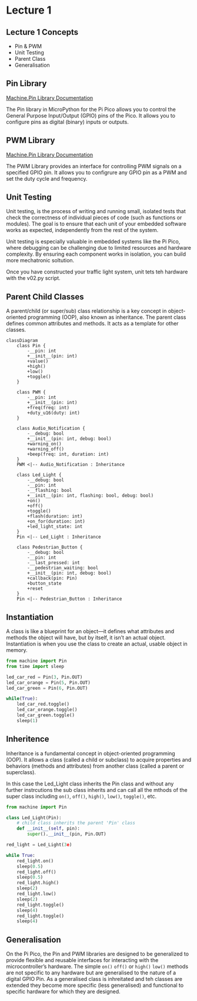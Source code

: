 # Lecture 1

## Lecture 1 Concepts
- Pin & PWM
- Unit Testing
- Parent Class
- Generalisation

## Pin Library

[Machine.Pin Library Documentation](https://docs.micropython.org/en/latest/library/machine.Pin.html)

The Pin library in MicroPython for the Pi Pico allows you to control the General Purpose Input/Output (GPIO) pins of the Pico. It allows you to configure pins as digital (binary) inputs or outputs.

## PWM Library

[Machine.Pin Library Documentation](https://docs.micropython.org/en/latest/library/machine.PWM.html)

The PWM Library provides an interface for controlling PWM signals on a specified GPIO pin. It allows you to configrure any GPIO pin as a PWM and set the duty cycle and frequency.

## Unit Testing

Unit testing, is the process of writing and running small, isolated tests that check the correctness of individual pieces of code (such as functions or modules). The goal is to ensure that each unit of your embedded software works as expected, independently from the rest of the system.

Unit testing is especially valuable in embedded systems like the Pi Pico, where debugging can be challenging due to limited resources and hardware complexity. By ensuring each component works in isolation, you can build more mechatronic soltution.

Once you have constructed your traffic light system, unit tets teh hardware with the v02.py script.

## Parent Child Classes

A parent/child (or super/sub) class relationship is a key concept in object-oriented programming (OOP), also known as inheritance. The parent class defines common attributes and methods.
It acts as a template for other classes.

```mermaid
classDiagram
    class Pin {
        -__pin: int
        +__init__(pin: int)
        +value()
        +high()
        +low()
        +toggle()
    }

    class PWM {
        -__pin: int
        +__init__(pin: int)
        +freq(freq: int)
        +duty_u16(duty: int)
    }

    class Audio_Notification {
        -__debug: bool
        +__init__(pin: int, debug: bool)
        +warning_on()
        +warning_off()
        +beep(freq: int, duration: int)
    }
    PWM <|-- Audio_Notification : Inheritance

    class Led_Light {
        -__debug: bool
        -__pin: int
        -__flashing: bool
        +__init__(pin: int, flashing: bool, debug: bool)
        +on()
        +off()
        +toggle()
        +flash(duration: int)
        +on_for(duration: int)
        +led_light_state: int
    }
    Pin <|-- Led_Light : Inheritance

    class Pedestrian_Button {
        -__debug: bool
        -__pin: int
        -__last_pressed: int
        -__pedestrian_waiting: bool
        +__init__(pin: int, debug: bool)
        +callback(pin: Pin)
        +button_state
        +reset
    }
    Pin <|-- Pedestrian_Button : Inheritance

```

## Instantiation

A class is like a blueprint for an object—it defines what attributes and methods the object will have, but by itself, it isn’t an actual object. Instantiation is when you use the class to create an actual, usable object in memory.

```python
from machine import Pin
from time import sleep

led_car_red = Pin(3, Pin.OUT)
led_car_orange = Pin(5, Pin.OUT)
led_car_green = Pin(6, Pin.OUT)

while(True):
    led_car_red.toggle()
    led_car_orange.toggle()
    led_car_green.toggle()
    sleep(1)
```

## Inheritence

Inheritance is a fundamental concept in object-oriented programming (OOP). It allows a class (called a child or subclass) to acquire properties and behaviors (methods and attributes) from another class (called a parent or superclass).

In this case the Led_Light class inherits the Pin class and without any further instrcutions the sub class inherits and can call all the mthods of the super class including `on()`, `off()`, `high()`, `low()`, `toggle()`, etc.


```python
from machine import Pin

class Led_Light(Pin):
    # child class inherits the parent 'Pin' class
    def __init__(self, pin):
        super().__init__(pin, Pin.OUT)

red_light = Led_Light(3e)

while True:
    red_light.on()
    sleep(0.5)
    red_light.off()
    sleep(0.5)
    red_light.high()
    sleep(2)
    red_light.low()
    sleep(2)
    red_light.toggle()
    sleep(4)
    red_light.toggle()
    sleep(4)
```

## Generalisation

On the Pi Pico, the Pin and PWM libraries are designed to be generalized to provide flexible and reusable interfaces for interacting with the microcontroller’s hardware. The simple `on()` `off()` or `high()` `low()` methods are not specific to any hardware but are generalised to the nature of a digital GPIO Pin. As a generalised class is inhreitated and teh classes are extended they become more specific (less generalised) and functional to specific hardware for which they are designed.